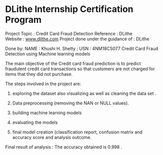 # DLithe Internship Certification Program
 
Project Topic : Credit Card Fraud Detection
Reference : DLithe  
Website : www.dlithe.com
Project done under the guidance of : DLithe

Done by: NAME : Khushi H. Shetty ; USN : 4NM18CS077
Credit Card Fraud Detection using Machine learning models

The main objective of the Credit card fraud prediction is to predict fraudulent credit card transactions so that customers are not charged for items that they did not purchase.

The steps involved in the project are:

1. exploring the dataset also visualizing as well as cleaning the data set .

2. Data preprocessing (removing the NAN or NULL values).

3. building machine learning models

4. evaluating the models

5. final model creation (classification report, confusion matrix and accuracy score and analysis outcome.

Final result of analysis : The accuracy obtained is 0.998 .
